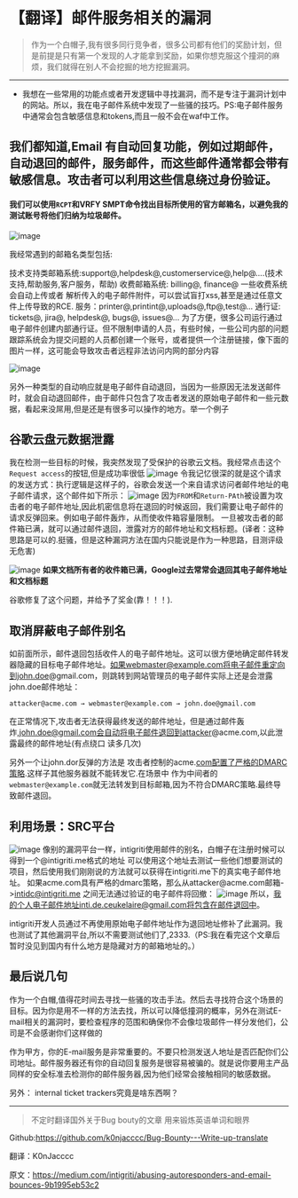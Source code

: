 # 【翻译】邮件服务相关的漏洞

> 作为一个白帽子,我有很多同行竞争者，很多公司都有他们的奖励计划，但是前提是只有第一个发现的人才能拿到奖励，如果你想克服这个撞洞的麻烦，我们就得在别人不会挖掘的地方挖掘漏洞。

-----------------

* 我想在一些常用的功能点或者开发逻辑中寻找漏洞，而不是专注于漏洞计划中的网站。所以，我在电子邮件系统中发现了一些骚的技巧。PS:电子邮件服务中通常会包含敏感信息和tokens,而且一般不会在waf中工作。

## 我们都知道,Email 有自动回复功能，例如过期邮件，自动退回的邮件，服务邮件，而这些邮件通常都会带有敏感信息。攻击者可以利用这些信息绕过身份验证。

####  我们可以使用`RCPT`和VRFY SMPT命令找出目标所使用的官方邮箱名，以避免我的测试账号将他们归纳为垃圾邮件。
![image](https://nosec.org/avatar/uploads/attach/image/f00a477d83730fc1a097a940ed978d25/33.png)

我经常遇到的邮箱名类型包括:

技术支持类邮箱系统:support@,helpdesk@,customerservice@,help@....(技术支持,帮助服务,客户服务，帮助)
收费邮箱系统: billing@, finance@
一些收费系统会自动上传或者 解析传入的电子邮件附件，可以尝试盲打xss,甚至是通过任意文件上传导致的RCE.
服务：printer@,printint@,uploads@,ftp@,test@...
通行证: tickets@, jira@, helpdesk@, bugs@, issues@…
为了方便，很多公司运行通过电子邮件创建内部通行证。但不限制申请的人员，有些时候，一些公司内部的问题跟踪系统会为提交问题的人员都创建一个账号，或者提供一个注册链接，像下面的图片一样，这可能会导致攻击者远程非法访问内网的部分内容

![image](https://cdn-images-1.medium.com/max/800/1*5qG2zCIACDj6ESY5rXOp9Q.png)

另外一种类型的自动响应就是电子邮件自动退回，当因为一些原因无法发送邮件时，就会自动退回邮件，由于邮件只包含了攻击者发送的原始电子邮件和一些元数据，看起来没屌用,但是还是有很多可以操作的地方。举一个例子
## 谷歌云盘元数据泄露

我在检测一些目标的时候，我突然发现了受保护的谷歌云文档。我经常点击这个`Request access`的按钮,但是成功率很低
![image](https://cdn-images-1.medium.com/max/800/1*A2fOWJkrUyXwLfycltT2RA.png)
令我记忆很深的就是这个请求的发送方式：执行逻辑是这样子的，谷歌会发送一个来自请求访问者邮件地址的电子邮件请求，这个邮件如下所示：
![image](https://cdn-images-1.medium.com/max/800/1*tODjTbMstRnW8TkTgmVDIw.png)
因为`FROM`和`Return-PAth`被设置为攻击者的电子邮件地址,因此机密信息将在退回的时候返回，我们需要让电子邮件的请求反弹回来。例如电子邮件轰炸，从而使收件箱容量限制。
一旦被攻击者的邮件箱已满，就可以通过邮件退回，泄露对方的邮件地址和文档标题。(译者：这种思路是可以的.挺骚，但是这种漏洞方法在国内只能说是作为一种思路，目测评级无危害)

![image](https://cdn-images-1.medium.com/max/1600/1*N4tTr9VhzuQgyW5SBMosLw.png)
**如果文档所有者的收件箱已满，Google过去常常会退回其电子邮件地址和文档标题**

谷歌修复了这个问题，并给予了奖金(靠！！！).


## 取消屏蔽电子邮件别名
如前面所示，邮件退回包括收件人的电子邮件地址。这可以很方便地确定邮件转发器隐藏的目标电子邮件地址。如果webmaster@example.com将电子邮件重定向到john.doe@gmail.com，则跳转到网站管理员的电子邮件实际上还是会泄露john.doe邮件地址：


```
attacker@acme.com → webmaster@example.com → john.doe@gmail.com
```

在正常情况下,攻击者无法获得最终发送的邮件地址，但是通过邮件轰炸,john.doe@gmail.com会自动将电子邮件退回到attacker@acme.com,以此泄露最终的邮件地址(有点绕口 读多几次)

另外一个让john.dor反弹的方法是 攻击者控制的acme.[com配置了严格的DMARC策略](https://en.wikipedia.org/wiki/DMARC).这样子其他服务器就不能转发它.在场景中 作为中间者的`webmaster@example.com`就无法转发到目标邮箱,因为不符合DMARC策略.最终导致邮件退回。

## 利用场景：SRC平台
![image](https://cdn-images-1.medium.com/max/800/1*KufoeK4sSQ9hIH4uMu_4XA.png)
像别的漏洞平台一样，intigriti使用邮件的别名，白帽子在注册时候可以得到一个<username>@intigriti.me格式的地址 可以使用这个地址去测试一些他们想要测试的项目，然后使用我们刚刚说的方法就可以获得在intigriti.me下的真实电子邮件地址。
如果acme.com具有严格的dmarc策略，那么从attacker@acme.com邮箱->intidc@intigriti.me 之间无法通过验证的电子邮件将回撤：
![image](https://cdn-images-1.medium.com/max/1400/1*KufoeK4sSQ9hIH4uMu_4XA.png)
所以，我的个人电子邮件地址inti.de.ceukelaire@gmail.com将包含在邮件退回中。

intigriti开发人员通过不再使用原始电子邮件地址作为退回地址修补了此漏洞。我也测试了其他漏洞平台,所以不需要测试他们了,2333.（PS:我在看完这个文章后 暂时没见到国内有什么地方是隐藏对方的邮箱地址的。）

## 最后说几句
作为一个白帽,值得花时间去寻找一些骚的攻击手法。然后去寻找符合这个场景的目标。因为你是用不一样的方法去找，所以可以降低撞洞的概率，另外在测试E-mail相关的漏洞时，要检查程序的范围和确保你不会像垃圾邮件一样分发他们，公司是不会感谢你们这样做的

作为甲方，你的E-mail服务是非常重要的。不要只检测发送人地址是否匹配你们公司地址。邮件服务器还有你的自动回复服务是很容易被骗的。就是说你要用主产品同样的安全标准去检测你的邮件服务器,因为他们经常会接触相同的敏感数据。

另外： internal ticket trackers究竟是啥东西啊？

---------------------
> 不定时翻译国外关于Bug bouty的文章 用来锻炼英语单词和眼界

Github:https://github.com/k0njacccc/Bug-Bounty---Write-up-translate

翻译：K0nJacccc


原文：https://medium.com/intigriti/abusing-autoresponders-and-email-bounces-9b1995eb53c2


